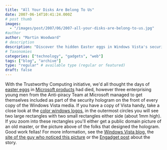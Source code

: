 ```yaml
---
title: "All Your Disks Are Belong To Us"
date: 2007-06-14T10:41:24.000Z
# post thumb
images:
  - "/images/post/2007/06/2007-all-your-disks-are-belong-to-us.jpg"
#author
author: "Martin Woodward"
# description
description: "Discover the hidden Easter eggs in Windows Vista's security hologram featuring the Anti-piracy Team's clever nod to their work."
# Taxonomies
categories: ["technology", "gadgets", "web"]
tags: ["blog", "archive"]
type: "regular" # available type (regular or featured)
draft: false
---
```

[](http://www.woodwardweb.com/WindowsLiveWriter/AllYourDisksAreBelongToUs_9643/Win_vista_men%5B3%5D.gif) With the Trustworthy Computing initiative, we'd all thought the days of [easter eggs](http://en.wikipedia.org/wiki/Easter_egg_(virtual)) in [Microsoft products](http://en.wikipedia.org/wiki/Easter_eggs_in_Microsoft_products) had died, however three enterprising young men from the Anti-piracy Team at Microsoft managed to get themselves included as part of the security hologram on the front of every copy of the Windows Vista media.  If you have a copy of Vista handy, take a close look at the [color windows logos](http://www.microsoft.com/resources/howtotell/en/popup.aspx?subFolder=en&featureTypeFolder=antiPiracyFeatureParts&xml=apFeaturePart68&horizontal=yes), in the outermost circles you will see two large rectangles with two small rectangles either side (about 1mm high).  If you zoom into these rectangles you'll either get a public domain picture of an old master, or the picture above of the folks that designed the hologram.  Good work fellas!  For more information, see the [Windows Vista blog,](http://windowsvistablog.com/blogs/windowsvista/archive/2007/06/13/the-devil-is-in-the-details.aspx) the [site of the guy who noticed this picture](http://inicia.es/de/kwisatz/index.html#2878790462939498204) or the [Engadget post](http://www.engadget.com/2007/06/13/microsoft-embedding-nerdy-photo-in-vista-dvds/) about the story.
